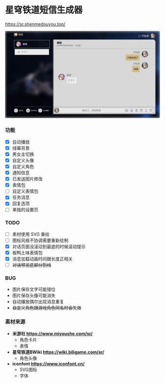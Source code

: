 # 星穹铁道短信生成器

<https://sr.shenmedouyou.top/>

![预览图](readme/screenshot.jpg)

### 功能

- [x] 自动播放
- [x] 绿幕背景
- [x] 男女主切换
- [x] 自定义头像
- [x] 自定义角色
- [x] 通知信息
- [x] 已发送图片修改
- [x] 表情包
- [ ] 自定义表情包
- [x] 任务消息
- [x] 回复选项
- [ ] 单独的设置页

### TODO

- [ ] 素材使用 SVG 重绘
- [ ] 图标风格不协调需要重新绘制
- [x] 对话页面没滚动到最底的时候滚动提示
- [x] 板鸭土味表情包
- [x] 消息加载动画时间跟长度正相关
- [ ] ~~对话预览底部分割线~~

### BUG

- 图片保存文字可能错位
- 图片保存头像可能消失
- 自动播放偶尔出现消息重复
- ~~自定义角色跟游戏角色同名时会失效~~

### 素材来源

- **米游社 <https://www.miyoushe.com/sr/>**
  - 角色卡片
  - 表情
- **星穹铁道BWiki <https://wiki.biligame.com/sr/>**
  - 角色头像
- **iconfont <https://www.iconfont.cn/>**
  - SVG图标
  - 字体
